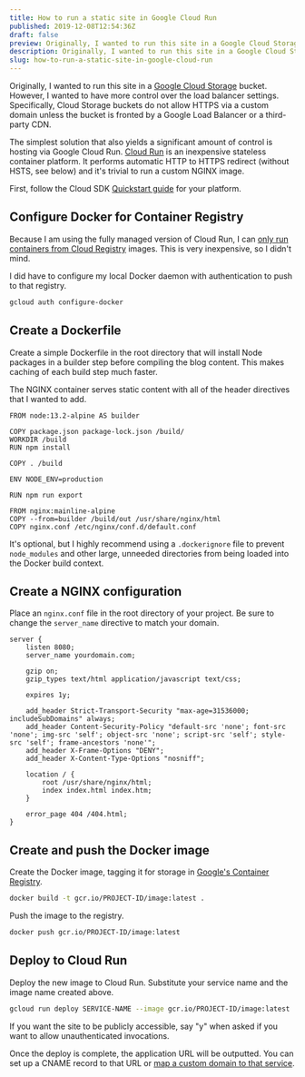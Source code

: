 ```yaml
---
title: How to run a static site in Google Cloud Run
published: 2019-12-08T12:54:36Z
draft: false
preview: Originally, I wanted to run this site in a Google Cloud Storage bucket. However, I wanted to have more control over some of the load balancer settings. Specifically, Cloud Storage buckets do not allow HTTPS unless the bucket is fronted by a Google Load Balancer or a third-party CDN. The simplest solution that also yields a significant amount of control is hosting via Google Cloud Run. Cloud Run is an inexpensive stateless container platform. It performs automatic HTTP to HTTPS redirect (without HSTS, see below) and it's trivial to run a custom NGINX image.
description: Originally, I wanted to run this site in a Google Cloud Storage bucket. However, I wanted to have more control over some of the load balancer settings. Specifically, Cloud Storage buckets do not allow HTTPS unless the bucket is fronted by a Google Load Balancer or a third-party CDN. The simplest solution that also yields a significant amount of control is hosting via Google Cloud Run. Cloud Run is an inexpensive stateless container platform. It performs automatic HTTP to HTTPS redirect (without HSTS, see below) and it's trivial to run a custom NGINX image.
slug: how-to-run-a-static-site-in-google-cloud-run
---
```


Originally, I wanted to run this site in a [Google Cloud Storage](https://cloud.google.com/storage/) bucket. However, I wanted to have more control over the load balancer settings. Specifically, Cloud Storage buckets do not allow HTTPS via a custom domain unless the bucket is fronted by a Google Load Balancer or a third-party CDN.

The simplest solution that also yields a significant amount of control is hosting via Google Cloud Run. [Cloud Run](https://cloud.google.com/run/) is an inexpensive stateless container platform. It performs automatic HTTP to HTTPS redirect (without HSTS, see below) and it's trivial to run a custom NGINX image.

First, follow the Cloud SDK [Quickstart guide](https://cloud.google.com/sdk/docs/quickstarts) for your platform.

## Configure Docker for Container Registry

Because I am using the fully managed version of Cloud Run, I can [only run containers from Cloud Registry](https://cloud.google.com/run/docs/deploying) images. This is very inexpensive, so I didn't mind.

I did have to configure my local Docker daemon with authentication to push to that registry.

```bash
gcloud auth configure-docker
```

## Create a Dockerfile

Create a simple Dockerfile in the root directory that will install Node packages in a builder step before compiling the blog content. This makes caching of each build step much faster.

The NGINX container serves static content with all of the header directives that I wanted to add.

```docker
FROM node:13.2-alpine AS builder

COPY package.json package-lock.json /build/
WORKDIR /build
RUN npm install

COPY . /build

ENV NODE_ENV=production

RUN npm run export

FROM nginx:mainline-alpine
COPY --from=builder /build/out /usr/share/nginx/html
COPY nginx.conf /etc/nginx/conf.d/default.conf
```

It's optional, but I highly recommend using a `.dockerignore` file to prevent `node_modules` and other large, unneeded directories from being loaded into the Docker build context.

## Create a NGINX configuration

Place an `nginx.conf` file in the root directory of your project. Be sure to change the `server_name` directive to match your domain.

```nginx
server {
    listen 8080;
    server_name yourdomain.com;

    gzip on;
    gzip_types text/html application/javascript text/css;

    expires 1y;

    add_header Strict-Transport-Security "max-age=31536000; includeSubDomains" always;
    add_header Content-Security-Policy "default-src 'none'; font-src 'none'; img-src 'self'; object-src 'none'; script-src 'self'; style-src 'self'; frame-ancestors 'none'";
    add_header X-Frame-Options "DENY";
    add_header X-Content-Type-Options "nosniff";

    location / {
        root /usr/share/nginx/html;
        index index.html index.htm;
    }

    error_page 404 /404.html;
}
```

## Create and push the Docker image

Create the Docker image, tagging it for storage in [Google's Container Registry](https://cloud.google.com/container-registry/docs/).

```bash
docker build -t gcr.io/PROJECT-ID/image:latest .
```

Push the image to the registry.

```bash
docker push gcr.io/PROJECT-ID/image:latest
```

## Deploy to Cloud Run

Deploy the new image to Cloud Run. Substitute your service name and the image name created above.

```bash
gcloud run deploy SERVICE-NAME --image gcr.io/PROJECT-ID/image:latest
```

If you want the site to be publicly accessible, say "y" when asked if you want to allow unauthenticated invocations.

Once the deploy is complete, the application URL will be outputted. You can set up a CNAME record to that URL or [map a custom domain to that service](https://cloud.google.com/run/docs/mapping-custom-domains).
